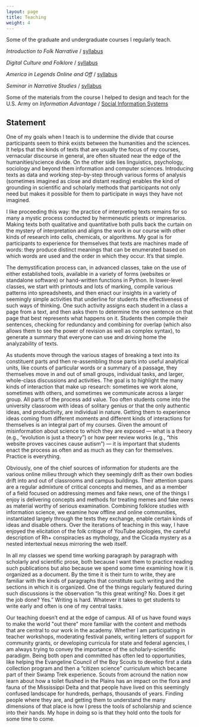 ```yaml
---
layout: page
title: Teaching
weight: 4
---
```


Some of the graduate and undergraduate courses I regularly teach.

*Introduction to Folk Narrative* / [syllabus](https://loristics.net/courses/115/)

*Digital Culture and Folklore* / [syllabus](https://loristics.net/courses/334/)

*America in Legends Online and Off* / [syllabus](https://loristics.net/courses/432/)

*Seminar in Narrative Studies* / [syllabus](https://loristics.net/courses/531/)

Some of the materials from the course I helped to design and teach for the U.S. Army on *Information Advantage* / [Social Information Systems](https://loristics.net/courses/army)

## Statement

One of my goals when I teach is to undermine the divide that course participants seem to think exists between the humanities and the sciences. It helps that the kinds of texts that are usually the focus of my courses, vernacular discourse in general, are often situated near the edge of the humanities/science divide. On the other side lies linguistics, psychology, sociology and beyond them information and computer sciences. Introducing texts as data and working step-by-step through various forms of analysis (sometimes imagined as close and distant reading) enables the kind of grounding in scientific and scholarly methods that participants not only need but makes it possible for them to participate in ways they have not imagined.

I like proceeding this way: the practice of interpreting texts remains for so many a mystic process conducted by hermeneutic priests or impresarios. Making texts both qualitative and quantitative both pulls back the curtain on the mystery of interpretation and aligns the work in our course with other kinds of research into cells, chemicals, or algorithms. My goal is for participants to experience for themselves that texts are machines made of words: they produce distinct meanings that can be enumerated based on which words are used and the order in which they occur. It’s that simple. 

The demystification process can, in advanced classes, take on the use of either established tools, available in a variety of forms (websites or standalone software) or hand-written functions in Python. In lower-level classes, we start with printouts and lots of marking, compile various patterns into spreadsheets, and then enact our insights in a variety of seemingly simple activities that underline for students the effectiveness of such ways of thinking. One such activity assigns each student in a class a page from a text, and then asks them to determine the one sentence on that page that best represents what happens on it. Students then compile their sentences, checking for redundancy and combining for overlap (which also allows them to see the power of revision as well as complex syntax), to generate a summary that everyone can use and driving home the analyzability of texts.

As students move through the various stages of breaking a text into its constituent parts and then re-assembling those parts into useful analytical units, like counts of particular words or a summary of a passage, they themselves move in and out of small groups, individual tasks, and larger, whole-class discussions and activities. The goal is to highlight the many kinds of interaction that make up research: sometimes we work alone, sometimes with others, and sometimes we communicate across a larger group. All parts of the process add value. Too often students come into the university classroom with ideas of solitary genius or that the only authentic ideas, and productivity, are individual in nature. Getting them to experience ideas coming from different moments and different kinds of interactions for themselves is an integral part of my courses. Given the amount of misinformation about science to which they are exposed — what is a theory (e.g., “evolution is just a theory”) or how peer review works (e.g., “this website proves vaccines cause autism”) — it is important that students enact the process as often and as much as they can for themselves. Practice is everything.

Obviously, one of the chief sources of information for students are the various online milieu through which they seemingly drift as their own bodies drift into and out of classrooms and campus buildings. Their attention spans are a regular admixture of critical concepts and memes, and as a member of a field focused on addressing memes and fake news, one of the things I enjoy is delivering concepts and methods for treating memes and fake news as material worthy of serious examination. Combining folklore studies with information science, we examine how offline and online communities, instantiated largely through the texts they exchange, enable certain kinds of ideas and disable others. Over the iterations of teaching in this way, I have enjoyed the elicitation of the folk critique of YouTube apologies, the careful description of Rh+ conspiracies as mythology, and the Cicada mystery as a nested intertextual nexus mirroring the web itself. 

In all my classes we spend time working paragraph by paragraph with scholarly and scientific prose, both because I want them to practice reading such publications but also because we spend some time examining how it is organized as a document. By the time it is their turn to write, they are familiar with the kinds of paragraphs that constitute such writing and the sections in which it is organized. One of the things regularly featured during such discussions is the observation “Is this great writing? No. Does it get the job done? Yes.” Writing is hard. Whatever it takes to get students to write early and often is one of my central tasks.

Our teaching doesn’t end at the edge of campus. All of us have found ways to make the world "out there" more familiar with the content and methods that are central to our work in the academy. Whether I am participating in teacher workshops, moderating festival panels, writing letters of support for community grants, or developing curricula for state and federal agencies, I am always trying to convey the importance of the scholarly-scientific paradigm. Being both open and committed has often led to opportunities, like helping the Evangeline Council of the Boy Scouts to develop first a data collection program and then a “citizen science” curriculum which became part of their Swamp Trek experience. Scouts from acround the nation now learn about how a toilet flushed in the Plains has an impact on the flora and fauna of the Mississippi Delta and that people have lived on this seemingly confused landscape for hundreds, perhaps, thousands of years. Finding people where they are, and getting them to understand the many dimensions of that place is how I press the tools of scholarship and science into their hands. My hope in doing so is that they hold onto the tools for some time to come.
